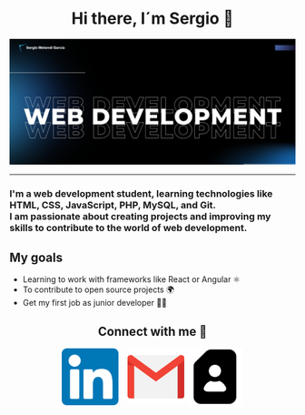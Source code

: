 <div align="center">
    <h1>Hi there, I´m Sergio 👋</h1>
</div>
<div>
    <img src="img/webDevelopment.png" alt="Imagen principal" width="1500px">
</div>
<hr>
<h3>
    I'm a web development student, learning technologies like HTML, CSS, JavaScript, PHP, MySQL, and Git.
    <br>
    I am passionate about creating projects and improving my skills to contribute to the world of web development.
</h3>

## My goals
- Learning to work with frameworks like React or Angular ⚛️
- To contribute to open source projects 🌍
- Get my first job as junior developer 👨‍💻

<div align="center">
    <h2>Connect with me 🤝</h2>
</div>
<div align="center">
    <a href="https://www.linkedin.com/in/sergio-melendi-garc%C3%ADa-918511292/" style="margin-right: 12px;"><img src="img/linkedin.png" alt="Enlace a perfil de LinkedIn" width="100px" height="100px"></a>
    <a href="mailto:sergiiomgdaw@gmail.com"><img src="img/gmail.png" alt="Enlace Gmail" width="100px" height="100px"></a>
    <a href="CV.pdf" target="_blank"><img src="img/perfil-personal.png" alt="Enlace CV" width="100px" height="100px"></a>
</div>
